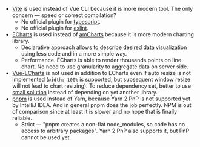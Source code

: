  * [Vite](https://vitejs.dev) is used instead of Vue CLI because it is more modern tool. The only concern — speed or correct compilation?
    * No official plugin for [typescript](https://github.com/vitejs/vite/issues/245).
    * No official plugin for [eslint](https://github.com/vitejs/vite/issues/818). 
 * [ECharts](https://echarts.apache.org/en/index.html) is used instead of [amCharts](https://www.amcharts.com) because it is more modern charting library. 
    * Declarative approach allows to describe desired data visualization using less code and in a more simple way.
    * Performance. ECharts is able to render thousands points on line chart. No need to use granularity to aggregate data on server side.
 * [Vue-ECharts](https://github.com/ecomfe/vue-echarts) is not used in addition to ECharts even if auto resize is not implemented (`width: 100%` is supported, but subsequent window resize will not lead to chart resizing). To reduce dependency set, better to use [small solution](https://stackoverflow.com/a/27801087) instead of depending on yet another library.
  * [pnpm](https://pnpm.js.org) is used instead of Yarn, because Yarn 2 PnP is not supported yet by IntelliJ IDEA. And in general pnpm does the job perfectly. NPM is out of comparison since at least it is slower and no hope that is finally reliable.
    * Strict — "pnpm creates a non-flat node_modules, so code has no access to arbitrary packages". Yarn 2 PnP also supports it, but PnP cannot be used yet.